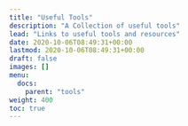 ```yaml
---
title: "Useful Tools"
description: "A Collection of useful tools"
lead: "Links to useful tools and resources"
date: 2020-10-06T08:49:31+00:00
lastmod: 2020-10-06T08:49:31+00:00
draft: false
images: []
menu:
  docs:
    parent: "tools"
weight: 400
toc: true
---
```


